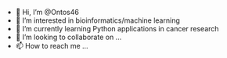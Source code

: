 - 👋 Hi, I’m @Ontos46
- 👀 I’m interested in bioinformatics/machine learning
- 🌱 I’m currently learning Python applications in cancer research
- 💞️ I’m looking to collaborate on ...
- 📫 How to reach me ...

<!---
Khrystofor46/Khrystofor46 is a ✨ special ✨ repository because its `README.md` (this file) appears on your GitHub profile.
You can click the Preview link to take a look at your changes.
--->
